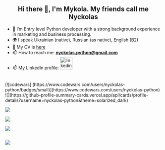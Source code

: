 <h2 align="center">Hi there 👋, I'm Mykola. My friends call me Nyckolas </h2>

- 🌱 I’m Entry level Python developer with a strong background experience in marketing and business processing.
- 🌍 I speak Ukrainian (native), Russian (as native), English (B2)
- 📑 My CV is [here](https://github.com/nyckolas-python/nyckolas-python/CV_Mykola_Hryshchenko.pdf)
- 📫 How to reach me: **nyckolas.python@gmail.com**<br>
- 📫 My LinkedIn profile:
[<img src='https://cdn.jsdelivr.net/npm/simple-icons@3.0.1/icons/linkedin.svg' alt='linkedin' height='40'>](https://www.linkedin.com/in/nyckolas-python/)
<br> 
[![codewars] (https://www.codewars.com/users/nyckolas-python/badges/small)](https://www.codewars.com/users/nyckolas-python)
<br>
![](https://github-profile-summary-cards.vercel.app/api/cards/profile-details?username=nyckolas-python&theme=solarized_dark)

![](https://github-profile-summary-cards.vercel.app/api/cards/most-commit-language?username=nyckolas-python&theme=solarized_dark)

![](https://github-profile-summary-cards.vercel.app/api/cards/repos-per-language?username=nyckolas-python&theme=solarized_dark)

![](https://github-profile-summary-cards.vercel.app/api/cards/stats?username=nyckolas-python&theme=solarized_dark)

![](https://github-profile-summary-cards.vercel.app/api/cards/productive-time?username=nyckolas-python&theme=solarized_dark)
---
  
